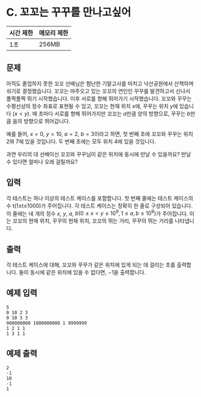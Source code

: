 # C. 꼬꼬는 꾸꾸를 만나고싶어

| 시간 제한 | 메모리 제한 |
| --- | --- |
| 1초 | 256MB |

## 문제
아직도 졸업하지 못한 꼬꼬 선배님은 험난한 기말고사를 마치고 낙산공원에서 산책하며 쉬기로 결정했습니다. 꼬꼬는 마주오고 있는 꼬꼬의 연인인 꾸꾸를 발견하고서 신나서 폴짝폴짝 뛰기 시작했습니다. 이후 서로를 향해 뛰어가기 시작했습니다.
꼬꼬와 꾸꾸는 수평선상의 정수 좌표로 표현될 수 있고, 꼬꼬는 현재 위치 $x$에, 꾸꾸는 위치 $y$에 있습니다 $(x < y)$. 매 초마다 서로를 향해 뛰어가지만 꼬꼬는 $a$만큼 양의 방향으로, 꾸꾸는 $b$만큼 음의 방향으로 뛰어갑니다.

예를 들어, $x=0$, $y=10$, $a=2$, $b=3$이라고 하면, 첫 번째 초에 꼬꼬와 꾸꾸는 위치 2와 7에 있을 것입니다. 두 번째 초에는 모두 위치 4에 있을 것입니다.

과연 우리의 대 선배이신 꼬꼬와 꾸꾸님이 같은 위치에 동시에 만날 수 있을까요? 만날 수 있다면 얼마나 오래 걸릴까요?

## 입력
각 테스트는 하나 이상의 테스트 케이스를 포함합니다. 첫 번째 줄에는 테스트 케이스의 수 t(1≤t≤1000)가 주어집니다.
각 테스트 케이스는 정확히 한 줄로 구성되어 있습니다. 이 줄에는 네 개의 정수 $x$, $y$, $a$, $b(0 \leq x < y \leq 10^9, 1 \leq a, b \leq 10^9)$가 주어집니다. 이는 꼬꼬의 현재 위치, 꾸꾸의 현재 위치, 꼬꼬의 뛰는 거리, 꾸꾸의 뛰는 거리를 나타냅니다.

## 출력
각 테스트 케이스에 대해, 꼬꼬와 꾸꾸가 같은 위치에 있게 되는 데 걸리는 초를 출력합니다.
둘이 동시에 같은 위치에 있을 수 없다면, −1을 출력합니다.

## 예제 입력
```
5
0 10 2 3
0 10 3 3
900000000 1000000000 1 9999999
1 2 1 1
1 3 1 1
```
## 예제 출력
```
2
-1
10
-1
1
```
